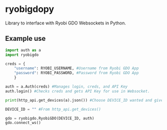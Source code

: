 # ryobigdopy

Library to interface with Ryobi GDO Websockets in Python.

## Example use

```python
import auth as a
import ryobigdo

creds = {
    "username": RYOBI_USERNAME, #Username from Ryobi GDO App
    "password": RYOBI_PASSWORD, #Password from Ryobi GDO App
    }

auth = a.Auth(creds) #Manages login, creds, and API Key
auth.login() #Checks creds and gets API Key for use in Websocket.

print(http_api.get_devices(a).json()) #Choose DEVICE_ID wanted and give to RyobiGDO Obj.

DEVICE_ID = "" #From http_api.get_devices()

gdo = ryobigdo.RyobiGDO(DEVICE_ID, auth)
gdo.connect_ws()
```
